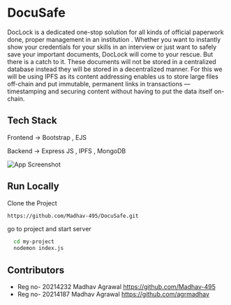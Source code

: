 
# DocuSafe

DocLock is a dedicated one-stop solution for all kinds of official paperwork done, proper management in an institution . Whether you want to instantly show your credentials for your skills in an interview or just want to safely save your important documents, DocLock will come to your rescue. But there is a catch to it. These documents will not be stored in a centralized database instead they will be stored in a decentralized manner. For this we will be using IPFS as its content addressing enables us to store large files off-chain and put immutable, permanent links in transactions — timestamping and securing content without having to put the data itself on-chain.


## Tech Stack

Frontend -> Bootstrap , EJS 

Backend -> Express JS , IPFS , MongoDB

![App Screenshot](https://icommunity.io/wp-content/uploads/2020/08/IPFS.jpg)
## Run Locally 

Clone the Project 

```bash
https://github.com/Madhav-495/DocuSafe.git
```
go to project and start server 
```bash
  cd my-project
  nodemon index.js
```
    
## Contributors

- Reg no- 20214232 Madhav Agrawal https://github.com/Madhav-495
- Reg no- 20214187 Madhav Agrawal https://github.com/agrmadhav

